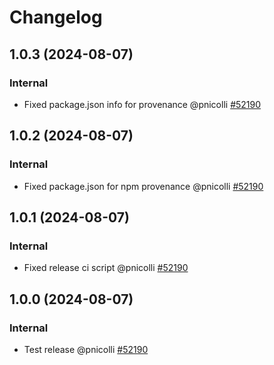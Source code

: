 # Changelog

<!-- You should *NOT* be adding new change log entries to this file.
     You should create a file in the news directory instead.
     For helpful instructions, please see:
     https://6.docs.plone.org/volto/developer-guidelines/contributing.html#create-a-pull-request
-->

<!-- towncrier release notes start -->

## 1.0.3 (2024-08-07)

### Internal

- Fixed package.json info for provenance @pnicolli [#52190](https://redturtle.tpondemand.com/entity/52190)

## 1.0.2 (2024-08-07)

### Internal

- Fixed package.json for npm provenance @pnicolli [#52190](https://redturtle.tpondemand.com/entity/52190)

## 1.0.1 (2024-08-07)

### Internal

- Fixed release ci script @pnicolli [#52190](https://redturtle.tpondemand.com/entity/52190)

## 1.0.0 (2024-08-07)

### Internal

- Test release @pnicolli [#52190](https://redturtle.tpondemand.com/entity/52190)
